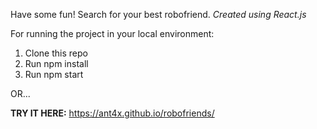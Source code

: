 Have some fun! Search for your best robofriend.
*Created using React.js*

For running the project in your local environment:

1. Clone this repo
2. Run npm install
3. Run npm start

OR...

**TRY IT HERE:**
https://ant4x.github.io/robofriends/
